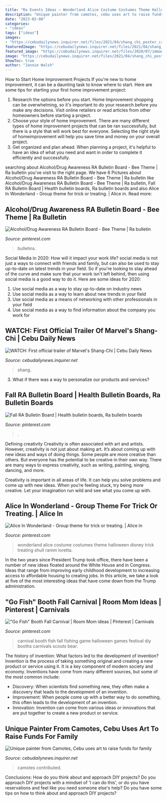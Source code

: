 ```yaml
---
title: "Ra Events Ideas ~ Wonderland Alice Costume Costumes Theme Halloween Disney Trick Treating Shull Ramm Loretta"
description: "Unique painter from camotes, cebu uses art to raise funds for family"
date: "2023-02-08"
categories:
- "ideas"
tags: ["ideas"]
images:
- "https://cebudailynews.inquirer.net/files/2021/04/shang_chi_poster_crop_1618841744192-1024x577.jpg"
featuredImage: "https://cebudailynews.inquirer.net/files/2021/04/shang_chi_poster_crop_1618841744192-1024x577.jpg"
featured_image: "https://cebudailynews.inquirer.net/files/2020/07/immae1-2.jpg"
image: "https://cebudailynews.inquirer.net/files/2021/04/shang_chi_poster_crop_1618841744192-1024x577.jpg"
ShowToc: true
author: "Jannie Walsh"
---
```



How to Start Home Improvement Projects
If you're new to home improvement, it can be a daunting task to know where to start. Here are some tips for starting your first home improvement project: 
1. Research the options before you start. Home Improvement shopping can be overwhelming, so it's important to do your research before you make any decisions. Visit online retailers or read articles from other homeowners before starting a project. 
2. Choose your style of home improvement. There are many different types of home improvement projects that can be ran successfully, but there is a style that will work best for everyone. Selecting the right style of homeimprovement will help you save time and money on your overall project. 
3. Get organized and plan ahead. When planning a project, it's helpful to have an idea of what you need and want in order to complete it efficiently and successfully.

	

		
searching about Alcohol/Drug Awareness RA Bulletin Board - Bee Theme | Ra bulletin you've visit to the right page. We have 6 Pictures about Alcohol/Drug Awareness RA Bulletin Board - Bee Theme | Ra bulletin like Alcohol/Drug Awareness RA Bulletin Board - Bee Theme | Ra bulletin, Fall RA Bulletin Board | Health bulletin boards, Ra bulletin boards and also Alice In Wonderland - Group theme for trick or treating. | Alice in. Read more:
		
    
## Alcohol/Drug Awareness RA Bulletin Board - Bee Theme | Ra Bulletin

<img loading=lazy src="https://i.pinimg.com/736x/fc/04/e7/fc04e7d8ecd19cea7ddd3c265ad924ce.jpg" onerror="this.onerror=null;this.src='https://tse3.mm.bing.net/th?id=OIP.n91jra5mzfqvyJ3pIhiLQAHaJ3&amp;pid=15.1';" alt="Alcohol/Drug Awareness RA Bulletin Board - Bee Theme | Ra bulletin">

_Source: pinterest.com_

>bulletins. 

	

Social Media in 2020: How will it impact your work life?
social media is not just a ways to connect with friends and family, but can also be used to stay up-to-date on latest trends in your field. So if you're looking to stay ahead of the curve and make sure that your work isn't left behind, then using social media is a good way to do it. Here are some ideas for 2020: 
1. Use social media as a way to stay up-to-date on industry news 
2. Use social media as a way to learn about new trends in your field 
3. Use social media as a means of networking with other professionals in your field 
4. Use social media as a way to find information about the company you work for 

    
## WATCH: First Official Trailer Of Marvel&#039;s Shang-Chi | Cebu Daily News

<img loading=lazy src="https://cebudailynews.inquirer.net/files/2021/04/shang_chi_poster_crop_1618841744192-1024x577.jpg" onerror="this.onerror=null;this.src='https://tse4.mm.bing.net/th?id=OIP.tjUne5WSugEt4JlsN626cQHaEL&amp;pid=15.1';" alt="WATCH: First official trailer of Marvel&#039;s Shang-Chi | Cebu Daily News">

_Source: cebudailynews.inquirer.net_

>shang. 

	

3. What if there was a way to personalize our products and services?

    
## Fall RA Bulletin Board | Health Bulletin Boards, Ra Bulletin Boards

<img loading=lazy src="https://i.pinimg.com/originals/82/c6/bd/82c6bdd08b2ae7535d05da8967ea1ce8.jpg" onerror="this.onerror=null;this.src='https://tse1.mm.bing.net/th?id=OIP.OUsLxfFT05i_XfPVAlbfbwHaFj&amp;pid=15.1';" alt="Fall RA Bulletin Board | Health bulletin boards, Ra bulletin boards">

_Source: pinterest.com_

>. 

	

Defining creativity
Creativity is often associated with art and artists. However, creativity is not just about making art. It’s about coming up with new ideas and ways of doing things.
Some people are more creative than others. But everyone has the potential to be creative in their own way. There are many ways to express creativity, such as writing, painting, singing, dancing, and more.

Creativity is important in all areas of life. It can help you solve problems and come up with new ideas. When you’re feeling stuck, try being more creative. Let your imagination run wild and see what you come up with.

    
## Alice In Wonderland - Group Theme For Trick Or Treating. | Alice In

<img loading=lazy src="https://i.pinimg.com/736x/94/e1/9d/94e19da24f2d1fb434e06af8e52c0acd--halloween-costume-ideas-halloween-.jpg" onerror="this.onerror=null;this.src='https://tse3.mm.bing.net/th?id=OIP.rdmRcrARH6Zyun1WupaKBwHaFq&amp;pid=15.1';" alt="Alice In Wonderland - Group theme for trick or treating. | Alice in">

_Source: pinterest.com_

>wonderland alice costume costumes theme halloween disney trick treating shull ramm loretta. 

	

In the two years since President Trump took office, there have been a number of new ideas floated around the White House and in Congress. Ideas that range from improving early childhood development to increasing access to affordable housing to creating jobs. In this article, we take a look at five of the most interesting ideas that have come down from the Trump administration.

    
## &quot;Go Fish&quot; Booth Fall Carnival | Room Mom Ideas | Pinterest | Carnivals

<img loading=lazy src="https://s-media-cache-ak0.pinimg.com/736x/d4/16/8f/d4168f689bc93b63ff39b9a6a895a1ce.jpg" onerror="this.onerror=null;this.src='https://tse2.mm.bing.net/th?id=OIP.tWqygHND8sQlRoxRNSDwvgHaJ3&amp;pid=15.1';" alt="&quot;Go Fish&quot; Booth Fall Carnival | Room Mom ideas | Pinterest | Carnivals">

_Source: pinterest.com_

>carnival booth fish fall fishing game halloween games festival diy booths carnivals scouts bear. 

	

The history of invention: What factors led to the development of invention?
Invention is the process of taking something original and creating a new product or service using it. It is a key component of modern society and economy. Inventions have come from many different sources, but some of the most common include: 
- Discovery: When scientists find something new, they often make a discovery that leads to the development of an invention. 
- Improvement: When people come up with a better way to do something, this often leads to the development of an invention. 
- Innovation: Invention can come from various ideas or innovations that are put together to create a new product or service.

    
## Unique Painter From Camotes, Cebu Uses Art To Raise Funds For Family

<img loading=lazy src="https://cebudailynews.inquirer.net/files/2020/07/immae1-2.jpg" onerror="this.onerror=null;this.src='https://tse3.mm.bing.net/th?id=OIP.HITC_ik5hJihH5KGPT209gHaJ4&amp;pid=15.1';" alt="Unique painter from Camotes, Cebu uses art to raise funds for family">

_Source: cebudailynews.inquirer.net_

>camotes contributed. 

	

Conclusions: How do you think about and approach DIY projects?
Do you approach DIY projects with a mindset of 'I can do this', or do you have reservations and feel like you need someone else's help? Do you have some tips on how to think about and approach DIY projects?

